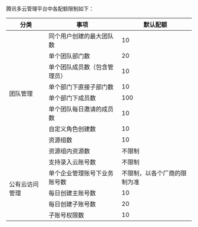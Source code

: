 腾讯多云管理平台中各配额限制如下：

<table>
<thead>
<tr>
<th>分类</th>
<th>事项</th>
<th>默认配额</th>
</tr>
</thead>
<tbody><tr>
<td rowspan=9>团队管理</td>
<td>同个用户创建的最大团队数</td>
<td>10</td>
</tr>
<tr>
<td>单个团队部门数</td>
<td>20</td>
</tr>
<tr>
<td>单个团队成员数（包含管理员）</td>
<td>10</td>
</tr>
<tr>
<td>单个部门下直接子部门数</td>
<td>10</td>
</tr>
<tr>
<td>单个部门下成员数</td>
<td>100</td>
</tr>
<tr>
<td>单个团队每日邀请的成员数</td>
<td>10</td>
</tr>
<tr>
<td>自定义角色创建数</td>
<td>10</td>
</tr>
<tr>
<td>资源组数</td>
<td>10</td>
</tr>
<tr>
<td>资源组内资源数</td>
<td>不限制</td>
</tr>
<tr>
<td rowspan=5>公有云访问管理</td>
<td>支持录入云账号数</td>
<td>不限制</td>
</tr>
<tr>
<td>单个企业管理账号下业务账号数</td>
<td>不限制，以各个厂商的限制为准</td>
</tr>
<tr>
<td>每日创建主账号数</td>
<td>10</td>
</tr>
<tr>
<td>每日创建子账号数</td>
<td>20</td>
</tr>
<tr>
<td>子账号权限数</td>
<td>10</td>
</tr>
</tbody></table>
